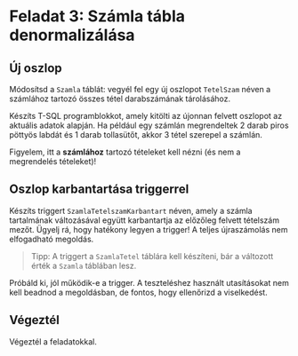 # Feladat 3: Számla tábla denormalizálása

## Új oszlop

Módosítsd a `Szamla` táblát: vegyél fel egy új oszlopot `TetelSzam` néven a számlához tartozó összes tétel darabszámának tárolásához.

Készíts T-SQL programblokkot, amely kitölti az újonnan felvett oszlopot az aktuális adatok alapján. Ha például egy számlán megrendeltek 2 darab piros pöttyös labdát és 1 darab tollasütőt, akkor 3 tétel szerepel a számlán.

Figyelem, itt a **számlához** tartozó tételeket kell nézni (és nem a megrendelés tételeket)!

## Oszlop karbantartása triggerrel

Készíts triggert `SzamlaTetelszamKarbantart` néven, amely a számla tartalmának változásával együtt karbantartja az előzőleg felvett tételszám mezőt. Ügyelj rá, hogy hatékony legyen a trigger! A teljes újraszámolás nem elfogadható megoldás.

> Tipp: A triggert a `SzamlaTetel` táblára kell készíteni, bár a változott érték a `Szamla` táblában lesz.

Próbáld ki, jól működik-e a trigger. A teszteléshez használt utasításokat nem kell beadnod a megoldásban, de fontos, hogy ellenőrizd a viselkedést.

## Végeztél

Végeztél a feladatokkal.
